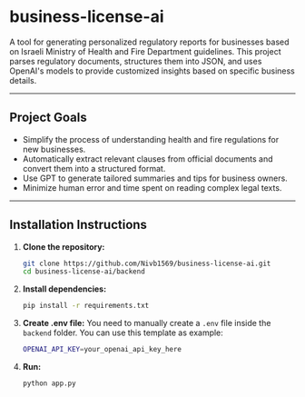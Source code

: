 # business-license-ai

A tool for generating personalized regulatory reports for businesses based on Israeli Ministry of Health and Fire Department guidelines. This project parses regulatory documents, structures them into JSON, and uses OpenAI's models to provide customized insights based on specific business details.

---

## Project Goals

- Simplify the process of understanding health and fire regulations for new businesses.
- Automatically extract relevant clauses from official documents and convert them into a structured format.
- Use GPT to generate tailored summaries and tips for business owners.
- Minimize human error and time spent on reading complex legal texts.

---

## Installation Instructions

1. **Clone the repository:**
   ```bash
   git clone https://github.com/Nivb1569/business-license-ai.git
   cd business-license-ai/backend

2. **Install dependencies:**
    ```bash
    pip install -r requirements.txt

3. **Create .env file:**
    You need to manually create a `.env` file inside the `backend` folder. You can use this template as example:
    ```bash
    OPENAI_API_KEY=your_openai_api_key_here
4. **Run:**
    ```bash
    python app.py
